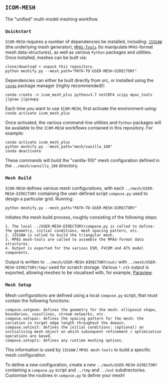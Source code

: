 ## `ICOM-MESH`

The "unified" multi-model meshing workflow.

### `Quickstart`

`ICOM-MESH` requires a number of dependencies be installed, including: <a href="https://github.com/dengwirda/jigsaw-python">`JIGSAW`</a> (the underlying mesh generator), <a href="https://github.com/MPAS-Dev/MPAS-Tools">`MPAS-Tools`</a> (to manipulate `MPAS`-format mesh data-structures), as well as various `Python` packages and utilities. Once installed, meshes can be built via:

    clone/download + unpack this repository.
    python meshify.py --mesh_path="PATH-TO-USER-MESH-DIRECTORY"
    
Dependencies can either be built directly from src, or installed using the <a href="https://anaconda.org/conda-forge/">`conda`</a> package manager (highly recommended!):

    conda create -n icom_mesh_plus python=3.7 netCDF4 scipy mpas_tools jigsaw jigsawpy

Each time you want to use `ICOM-MESH`, first activate the environment using: `conda activate icom_mesh_plus`

Once activated, the various command-line utilities and `Python` packages will be available to the `ICOM-MESH` workflows contained in this repository. For example:

    conda activate icom_mesh_plus
    python meshify.py --mesh_path="mesh/vanilla_100"
    conda deactivate

These commands will build the "vanilla-100" mesh configuration defined in the `../mesh/vannilla_100` directory.

### `Mesh Build`

`ICOM-MESH` defines various mesh configurations, with each `../mesh/USER-MESH-DIRECTORY` containing the user-defined script `compose.py` used to design a particular grid. Running:

    python meshify.py --mesh_path="PATH-TO-USER-MESH-DIRECTORY"
    
initiates the mesh build process, roughly consisting of the following steps:

    1. The local ../USER-MESH-DIRECTORY/compose.py is called to define: the geometry, initial conditions, mesh spacing pattern, etc.
    2. JIGSAW is called to build the triangular mesh.
    3. MPAS mesh-tools are called to assemble the MPAS-format data structures.
    4. Output is exported for the various ESM, FVCOM and ATS model components.

Output is written to `../mesh/USER-MESH-DIRECTORY/out/` with `../mesh/USER-MESH-DIRECTORY/tmp/` used for scratch storage. Various `*.vtk` output is exported, allowing meshes to be visualised with, for example, <a href=https://www.paraview.org/>Paraview</a>.

### `Mesh Setup`

Mesh configurations are defined using a local `compose.py` script, that must contain the following functions:

    compose.setgeom: defines the geometry for the mesh: ellipsoid shape, boundaries, coastlines, stream networks, etc.
    compose.setspac: defines the spacing pattern for the mesh: the variation in target edge length throughout the domain.
    compose.setinit: defines the initial conditions: (optional) an initialising mesh object on which subsequent refinement / optimisation operations are based.
    compose.setopts: defines any runtime meshing options.

This information is used by `JIGSAW` / `MPAS mesh-tools` to build a specific mesh configuration.

To define a new configuration, create a new `../mesh/USER-MESH-DIRECTORY` containing a `compose.py` script and `../tmp` and `../out` subdirectories. Customise the routines in `compose.py` to define your mesh! 




